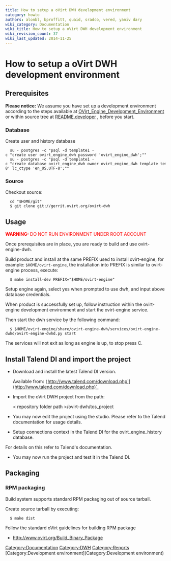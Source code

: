 ```yaml
---
title: How to setup a oVirt DWH development environment
category: howto
authors: alonbl, bproffitt, quaid, sradco, vered, yaniv dary
wiki_category: Documentation
wiki_title: How to setup a oVirt DWH development environment
wiki_revision_count: 37
wiki_last_updated: 2014-11-25
---
```


# How to setup a oVirt DWH development environment

## Prerequisites

<b>Please notice:</b> We assume you have set up a development environment according to the steps available at [OVirt_Engine_Development_Environment](http://www.ovirt.org/OVirt_Engine_Development_Environment) or within source tree at [README.developer](http://gerrit.ovirt.org/gitweb?p=ovirt-engine.git;a=blob;f=README.developer;hb=HEAD) , before you start.

### Database

Create user and history database

      su - postgres -c "psql -d template1 -c "create user ovirt_engine_dwh password 'ovirt_engine_dwh';""
      su - postgres -c "psql -d template1 -c "create database ovirt_engine_dwh owner ovirt_engine_dwh template template0 encoding 'UTF8' lc_collate 'en_US.UTF-8' lc_ctype 'en_US.UTF-8';""

### Source

Checkout source:

      cd "$HOME/git"
      $ git clone git://gerrit.ovirt.org/ovirt-dwh

## Usage

<font color=red><b>WARNING:</b> DO NOT RUN ENVIRONMENT UNDER ROOT ACCOUNT</font>

Once prerequisites are in place, you are ready to build and use ovirt-engine-dwh.

Build product and install at the same PREFIX used to install ovirt-engine, for example: `$HOME/ovirt-engine`, the installation into PREFIX is similar to ovirt-engine process, execute:

      $ make install-dev PREFIX="$HOME/ovirt-engine"

Setup engine again, select yes when prompted to use dwh, and input above database credentials.

When product is successfully set up, follow instruction within the ovirt-engine development environment and start the ovirt-engine service.

Then start the dwh service by the following command:

      $ $HOME/ovirt-engine/share/ovirt-engine-dwh/services/ovirt-engine-dwhd/ovirt-engine-dwhd.py start

The services will not exit as long as engine is up, to stop press <Ctrl>C.

## Install Talend DI and import the project

*   Download and install the latest Talend DI version.

      Available from: `[`http://www.talend.com/download.php`](http://www.talend.com/download.php)` 

*   Import the oVirt DWH project from the path:

      < repository folder path >/ovirt-dwh/tos_project

*   You may now edit the project using the studio. Please refer to the Talend documentation for usage details.
*   Setup connections context in the Talend DI for the ovirt_engine_history database.

For details on this refer to Talend's documentation.

*   You may now run the project and test it in the Talend DI.

## Packaging

### RPM packaging

Build system supports standard RPM packaging out of source tarball.

Create source tarball by executing:

      $ make dist

Follow the standard oVirt guidelines for building RPM package

*   <http://www.ovirt.org/Build_Binary_Package>

<Category:Documentation> <Category:DWH> <Category:Reports> [Category:Development environment](Category:Development environment)
